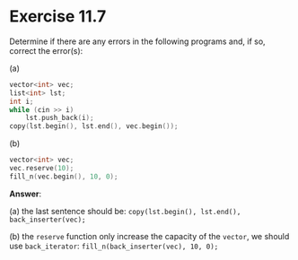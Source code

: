 # Exercise 11.7

Determine if there are any errors in the following programs and, if so, correct the error(s):

(a)
```cpp
vector<int> vec;
list<int> lst;
int i;
while (cin >> i)
    lst.push_back(i);
copy(lst.begin(), lst.end(), vec.begin());
```

(b)
```cpp
vector<int> vec;
vec.reserve(10);
fill_n(vec.begin(), 10, 0);
```

**Answer**:

(a) the last sentence should be:
`copy(lst.begin(), lst.end(), back_inserter(vec);`

(b) the `reserve` function only increase the capacity of the `vector`, we should use `back_iterator`:
`fill_n(back_inserter(vec), 10, 0);`
